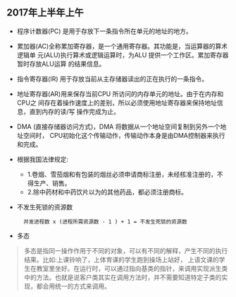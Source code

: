 ## 2017年上半年上午

- 程序计数器(PC) 是用于存放下一条指令所在单元的地址的地方。
- 累加器(AC)全称累加寄存器，是一个通用寄存器。其功能是，当运算器的算术逻辑单
元(ALU)执行算术或逻辑运算时，为ALU 提供一个工作区。累加寄存器暂时存放ALU运算
的结果信息。
- 指令寄存器(IR) 用于存放当前从主存储器读出的正在执行的一条指令。
- 地址寄存器(AR)用来保存当前CPU 所访问的内存单元的地址。由于在内存和CPU之
间存在着操作速度上的差别，所以必须使用地址寄存器来保持地址信息，直到内存的读/写
操作完成为止。

- DMA (直接存储器访问方式)，DMA 将数据从一个地址空间复制到另外一个地址空间时，
CPU初始化这个传输动作，传输动作本身是由DMA控制器来执行和完成。

- 根据我国法律规定:
	- 1.卷烟、雪茄烟和有包装的烟丝必须申请商标注册，未经核准注册的，不得生产、销售。
	- 2.除中药材和中药饮片以为的其他药品，都必须注册商标。

- 不发生死锁的资源数

		并发进程数 x (进程所需资源数 - 1 ) + 1 = 不发生死锁的资源数

- 多态
	
> 多态是指同一操作作用于不同的对象，可以有不同的解释，产生不同的执行结果。比如:上课铃响了，上体育课的学生跑到操场上站好， 上语文课的学生在教室里坐好。在运行时，可以通过指向基类的指针，来调用实现派生类中的方法。也就是说客户类其实在调用方法时，并不需要知道特定子类的实现，都会用统一的方式来调用。